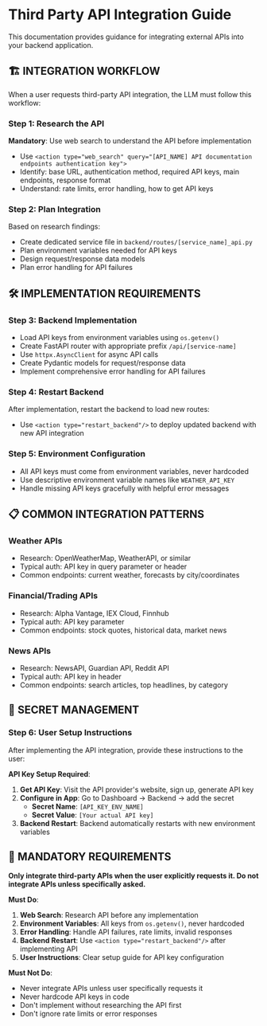 # Third Party API Integration Guide

This documentation provides guidance for integrating external APIs into your backend application.

## 🏗️ INTEGRATION WORKFLOW

When a user requests third-party API integration, the LLM must follow this workflow:

### Step 1: Research the API

**Mandatory**: Use web search to understand the API before implementation

- Use `<action type="web_search" query="[API_NAME] API documentation endpoints authentication key">`
- Identify: base URL, authentication method, required API keys, main endpoints, response format
- Understand: rate limits, error handling, how to get API keys

### Step 2: Plan Integration

Based on research findings:

- Create dedicated service file in `backend/routes/[service_name]_api.py`
- Plan environment variables needed for API keys
- Design request/response data models
- Plan error handling for API failures

## 🛠️ IMPLEMENTATION REQUIREMENTS

### Step 3: Backend Implementation

- Load API keys from environment variables using `os.getenv()`
- Create FastAPI router with appropriate prefix `/api/[service-name]`
- Use `httpx.AsyncClient` for async API calls
- Create Pydantic models for request/response data
- Implement comprehensive error handling for API failures

### Step 4: Restart Backend
After implementation, restart the backend to load new routes:
- Use `<action type="restart_backend"/>` to deploy updated backend with new API integration

### Step 5: Environment Configuration

- All API keys must come from environment variables, never hardcoded
- Use descriptive environment variable names like `WEATHER_API_KEY`
- Handle missing API keys gracefully with helpful error messages

## 📋 COMMON INTEGRATION PATTERNS

### Weather APIs

- Research: OpenWeatherMap, WeatherAPI, or similar
- Typical auth: API key in query parameter or header
- Common endpoints: current weather, forecasts by city/coordinates

### Financial/Trading APIs

- Research: Alpha Vantage, IEX Cloud, Finnhub
- Typical auth: API key parameter
- Common endpoints: stock quotes, historical data, market news

### News APIs

- Research: NewsAPI, Guardian API, Reddit API
- Typical auth: API key in header
- Common endpoints: search articles, top headlines, by category

## 🔐 SECRET MANAGEMENT

### Step 6: User Setup Instructions

After implementing the API integration, provide these instructions to the user:

**API Key Setup Required**:

1. **Get API Key**: Visit the API provider's website, sign up, generate API key
2. **Configure in App**: Go to Dashboard → Backend → add the secret
   - **Secret Name**: `[API_KEY_ENV_NAME]`
   - **Secret Value**: `[Your actual API key]`
3. **Backend Restart**: Backend automatically restarts with new environment variables

## 🚨 MANDATORY REQUIREMENTS

**Only integrate third-party APIs when the user explicitly requests it. Do not integrate APIs unless specifically asked.**

**Must Do**:

1. **Web Search**: Research API before any implementation
2. **Environment Variables**: All keys from `os.getenv()`, never hardcoded
3. **Error Handling**: Handle API failures, rate limits, invalid responses
4. **Backend Restart**: Use `<action type="restart_backend"/>` after implementing API
5. **User Instructions**: Clear setup guide for API key configuration

**Must Not Do**:

- Never integrate APIs unless user specifically requests it
- Never hardcode API keys in code
- Don't implement without researching the API first
- Don't ignore rate limits or error responses
